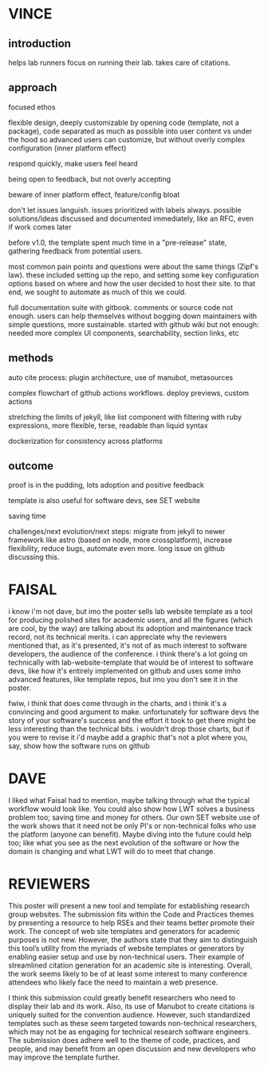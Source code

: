 # VINCE

## introduction

helps lab runners focus on running their lab. takes care of citations.

## approach

focused ethos

flexible design, deeply customizable by opening code (template, not a package), code separated as much as possible into user content vs under the hood so advanced users can customize, but without overly complex configuration (inner platform effect)

respond quickly, make users feel heard

being open to feedback, but not overly accepting

beware of inner platform effect, feature/config bloat

don't let issues languish. issues prioritized with labels always. possible solutions/ideas discussed and documented immediately, like an RFC, even if work comes later

before v1.0, the template spent much time in a "pre-release" state, gathering feedback from potential users.

most common pain points and questions were about the same things (Zipf's law). these included setting up the repo, and setting some key configuration options based on where and how the user decided to host their site. to that end, we sought to automate as much of this we could.

full documentation suite with gitbook. comments or source code not enough. users can help themselves without bogging down maintainers with simple questions, more sustainable. started with github wiki but not enough: needed more complex UI components, searchability, section links, etc

## methods

auto cite process: plugin architecture, use of manubot, metasources

complex flowchart of github actions workflows. deploy previews, custom actions

stretching the limits of jekyll, like list component with filtering with ruby expressions, more flexible, terse, readable than liquid syntax

dockerization for consistency across platforms

## outcome

proof is in the pudding, lots adoption and positive feedback

template is also useful for software devs, see SET website

saving time

challenges/next evolution/next steps: migrate from jekyll to newer framework like astro (based on node, more crossplatform), increase flexibility, reduce bugs, automate even more. long issue on github discussing this.

# FAISAL

i know i'm not dave, but imo the poster sells lab website template as a tool for producing polished sites for academic users, and all the figures (which are cool, by the way) are talking about its adoption and maintenance track record, not its technical merits. i can appreciate why the reviewers mentioned that, as it's presented, it's not of as much interest to software developers, the audience of the conference. i think there's a lot going on technically with lab-website-template that would be of interest to software devs, like how it's entirely implemented on github and uses some imho advanced features, like template repos, but imo you don't see it in the poster.

fwiw, i think that does come through in the charts, and i think it's a convincing and good argument to make. unfortunately for software devs the story of your software's success and the effort it took to get there might be less interesting than the technical bits. i wouldn't drop those charts, but if you were to revise it i'd maybe add a graphic that's not a plot where you, say, show how the software runs on github

# DAVE

I liked what Faisal had to mention, maybe talking through what the typical workflow would look like. You could also show how LWT solves a business problem too; saving time and money for others. Our own SET website use of the work shows that it need not be only PI's or non-technical folks who use the platform (anyone can benefit). Maybe diving into the future could help too; like what you see as the next evolution of the software or how the domain is changing and what LWT will do to meet that change.

# REVIEWERS

This poster will present a new tool and template for establishing research group websites. The submission fits within the Code and Practices themes by presenting a resource to help RSEs and their teams better promote their work. The concept of web site templates and generators for academic purposes is not new. However, the authors state that they aim to distinguish this tool’s utility from the myriads of website templates or generators by enabling easier setup and use by non-technical users. Their example of streamlined citation generation for an academic site is interesting. Overall, the work seems likely to be of at least some interest to many conference attendees who likely face the need to maintain a web presence.

I think this submission could greatly benefit researchers who need to display their lab and its work. Also, its use of Manubot to create citations is uniquely suited for the convention audience. However, such standardized templates such as these seem targeted towards non-technical researchers, which may not be as engaging for technical research software engineers. The submission does adhere well to the theme of code, practices, and people, and may benefit from an open discussion and new developers who may improve the template further.
